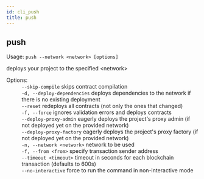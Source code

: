 ```yaml
---
id: cli_push
title: push
---
```


<div class="cli-command"><h2 class="cli-title">push</h2><p class="cli-usage">Usage: <code>push --network &lt;network&gt; [options]</code></p><p>deploys your project to the specified &lt;network&gt;<br/></p><dl><dt><span>Options:</span></dt><dd><div><code>--skip-compile</code> skips contract compilation</div><div><code>-d, --deploy-dependencies</code> deploys dependencies to the network if there is no existing deployment</div><div><code>--reset</code> redeploys all contracts (not only the ones that changed)</div><div><code>-f, --force</code> ignores validation errors and deploys contracts</div><div><code>--deploy-proxy-admin</code> eagerly deploys the project&#x27;s proxy admin (if not deployed yet on the provided network)</div><div><code>--deploy-proxy-factory</code> eagerly deploys the project&#x27;s proxy factory (if not deployed yet on the provided network)</div><div><code>-n, --network &lt;network&gt;</code> network to be used</div><div><code>-f, --from &lt;from&gt;</code> specify transaction sender address</div><div><code>--timeout &lt;timeout&gt;</code> timeout in seconds for each blockchain transaction (defaults to 600s)</div><div><code>--no-interactive</code> force to run the command in non-interactive mode</div></dd></dl></div>
